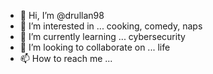 - 👋 Hi, I’m @drullan98
- 👀 I’m interested in ... cooking, comedy, naps
- 🌱 I’m currently learning ... cybersecurity
- 💞️ I’m looking to collaborate on ... life
- 📫 How to reach me ... 

<!---
drullan98/drullan98 is a ✨ special ✨ repository because its `README.md` (this file) appears on your GitHub profile.
You can click the Preview link to take a look at your changes.
--->
